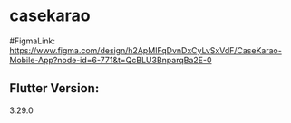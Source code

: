 # casekarao

#FigmaLink:
https://www.figma.com/design/h2ApMIFqDvnDxCyLvSxVdF/CaseKarao-Mobile-App?node-id=6-771&t=QcBLU3BnparqBa2E-0

## Flutter Version:
3.29.0

